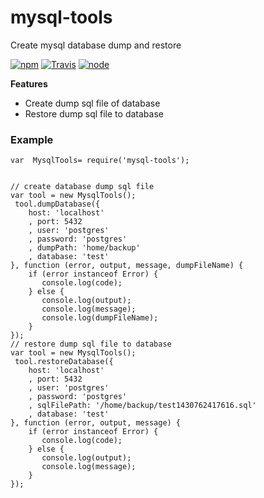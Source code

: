 # mysql-tools

Create mysql database dump and restore


[![npm](https://img.shields.io/npm/dm/mysql-tools.svg?style=flat-square)](https://www.npmjs.com/package/mysql-tools)
[![Travis](https://img.shields.io/travis/naval/mysql-tools.svg?style=flat-square)](https://travis-ci.org/naval/mysql-tools)
[![node](https://img.shields.io/node/v/mysql-tools.svg?style=flat-square)](https://nodejs.org/)

**Features**
- Create dump sql file of database
- Restore dump sql file to database

### Example

    var  MysqlTools= require('mysql-tools');
    

    // create database dump sql file
    var tool = new MysqlTools();
     tool.dumpDatabase({
        host: 'localhost'
        , port: 5432
        , user: 'postgres'
        , password: 'postgres'
        , dumpPath: 'home/backup'
        , database: 'test'
    }, function (error, output, message, dumpFileName) {
        if (error instanceof Error) {
           console.log(code);
        } else {
           console.log(output);
           console.log(message);
           console.log(dumpFileName);
        }
    });
    // restore dump sql file to database
    var tool = new MysqlTools();
     tool.restoreDatabase({
        host: 'localhost'
        , port: 5432
        , user: 'postgres'
        , password: 'postgres'
        , sqlFilePath: '/home/backup/test1430762417616.sql'
        , database: 'test'
    }, function (error, output, message) {
        if (error instanceof Error) {
           console.log(code);
        } else {
           console.log(output);
           console.log(message);
        }
    });
   
